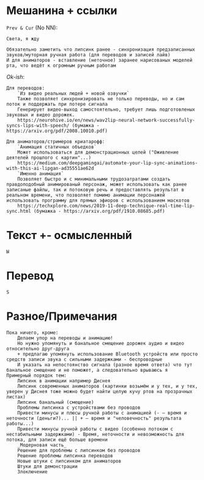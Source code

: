 # Мешанина + ссылки

`Prev & Cur` (No NN):

	Света, я жду

	Обязательно заметить что липсинк ранее - синхронизация предзаписанных звуков/муторная ручная работа (для переводов и записей лайв)
	И для аниматоров - вставление (неточное) заранее нарисованых моделей рта, что ведёт к огромным ручным работам


_Ok-ish_:

	Для переводов:
		`Из видео реальных людей + новой озвучки`
		Также позволяет синхронизировать не только переводы, но и сам поток и поддержать при потере сигнала
		Генерирует видео-выход самостоятельно, требует лишь подготовленых звуковых и видео дорожек.
		https://neurohive.io/en/news/wav2lip-neural-network-successfully-syncs-lips-with-speech/ (бумажка - https://arxiv.org/pdf/2008.10010.pdf)

	Для аниматоров/стримеров криатарофф:
		`Анимация статичных объедков`
		Может использоваться для демонстрационных целей ("Оживление деятелей прошлого с картин"...)
		https://medium.com/deepgamingai/automate-your-lip-sync-animations-with-this-ai-lipgan-ad35551ae62d
		`Именно анимация`
		Позволяет быстро и с минимальными трудозатратами создать правдоподобный анимированый персонаж, может использовать как ранее записаные файлы, так и потоковую речь и предоставлять результат в реальном времени, что позволяет помимо анимации персонажей использовать программу для прямых эфиоров с использованием маскотов
		https://techxplore.com/news/2019-11-deep-technique-real-time-lip-sync.html (бумажка - https://arxiv.org/pdf/1910.08685.pdf)

# Текст +- осмысленный

	Ы

# Перевод

	S

# Разное/Примечания

	Пока ничего, кроме:
		Делаем упор на переводы и анимацию!
		Но нужно упомянуть и банальное смещение дорожек аудио и видео относительно друг-друга
		+ предлагаю упомянуть использование Bluetooth устройств или просто средств записи звука с сильными задержками - беспроводные
		И указать на непостоянство сигнала (разное время ответа) что тут банальное смещение и не поможет, а следовательно врываюсь я
	Примерный порядок тем:
		Липсинк в анимации например Диснея
		Липсинк современных аниматоров (картинки возьмём и у тех, и у тех, уверен у Диснея тоже можно будет найти целую кучу ртов на прозрачных листах)
		Липсинк банальный (смещение)
		Проблемы липсинка с устройствами без проводов
		Привести минусы и плюсы ручной работы с анимацией (- — время и неточности (деньги?)... || + — время и "человечность" результата работы...)
		Привести минусы ручной работы с видео (особенно потоком с нестабильными задержками) - Время, неточности и невозможность для потока, для записи ещё больше времени
		_Модерновая часть_
		Решение для проблемы с липсинком без проводов
		Решение проблемы липсинка переводов
		Новые штуки с липсинком для аниматоров
		Штуки для демонстрации
		Злоключение

